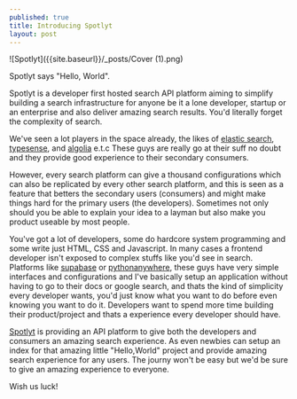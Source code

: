 ```yaml
---
published: true
title: Introducing Spotlyt
layout: post
---
```

![Spotlyt]({{site.baseurl}}/_posts/Cover (1).png)

Spotlyt says "Hello, World".

Spotlyt is a developer first hosted search API platform aiming to simplify building a search infrastructure for anyone be it a lone developer, startup or an enterprise and also deliver amazing search results. You'd literally forget the complexity of search.

We've seen a lot players in the space already, the likes of [elastic search](https://www.elastic.co/), [typesense](https://typesense.org/), and [algolia](https://www.algolia.com/) e.t.c These guys are really go at their suff no doubt and they provide good experience to their secondary consumers.

However, every search platform can give a thousand configurations which can also be replicated by every other search platform, and this is seen as a feature that betters the secondary users (consumers) and might make things hard for the primary users (the developers). Sometimes not only should you be able to explain your idea to a layman but also make you product useable by most people.

You've got a lot of developers, some do hardcore system programming and some write just HTML, CSS and Javascript. In many cases a frontend developer isn't exposed to complex stuffs like you'd see in search. Platforms like [supabase](https://supabase.com/) or [pythonanywhere](https://www.pythonanywhere.com/), these guys have very simple interfaces and configurations and I've basically setup an application without having to go to their docs or google search, and thats the kind of simplicity every developer wants, you'd just know what you want to do before even knowing you want to do it. Developers want to spend more time building their product/project and thats a experience every developer should have.

[Spotlyt](https://twitter.com/spotlythq) is providing an API platform to give both the developers and consumers an amazing search experience. As even newbies can setup an index for that amazing little "Hello,World" project and provide amazing search experience for any users. The journy won't be easy but we'd be sure to give an amazing experience to everyone.

Wish us luck!